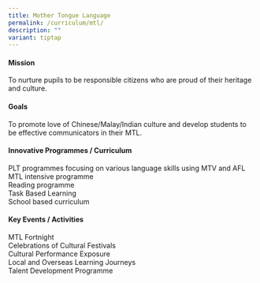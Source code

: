 ```yaml
---
title: Mother Tongue Language
permalink: /curriculum/mtl/
description: ""
variant: tiptap
---
```

<h4><strong>Mission</strong></h4>
<p>To nurture pupils to be responsible citizens who are proud of their heritage and culture.</p>
<h4><strong>Goals</strong></h4>
<p>To promote love of Chinese/Malay/Indian culture and develop students to be effective communicators in their MTL.</p>
<h4><strong>Innovative Programmes / Curriculum</strong></h4>
<p>PLT programmes focusing on various language skills using MTV and AFL<br>MTL intensive programme<br>Reading programme<br>Task Based Learning<br>School based curriculum</p>
<h4><strong>Key Events / Activities</strong></h4>
<p>MTL Fortnight<br>Celebrations of Cultural Festivals<br>Cultural Performance Exposure<br>Local and Overseas Learning Journeys<br>Talent Development Programme</p>